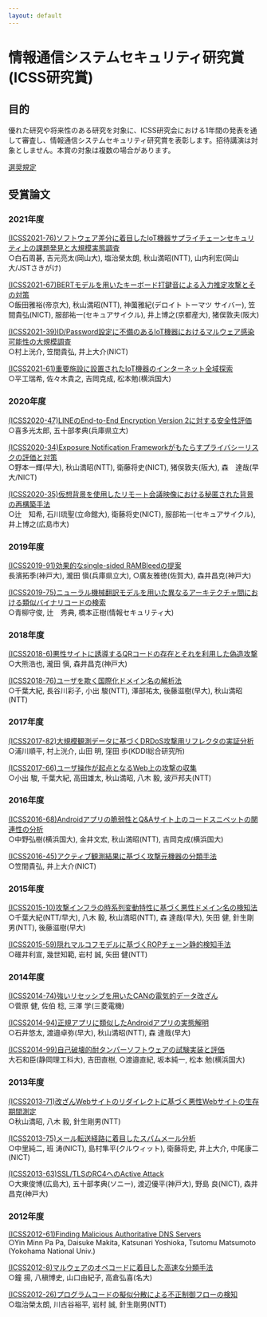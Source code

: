 ```yaml
---
layout: default
---
```


# 情報通信システムセキュリティ研究賞(ICSS研究賞)

## 目的
優れた研究や将来性のある研究を対象に、ICSS研究会における1年間の発表を通して審査し、情報通信システムセキュリティ研究賞を表彰します。招待講演は対象としません。本賞の対象は複数の場合があります。

[選奨規定](award-r4.pdf)

## 受賞論文
### 2021年度

[(ICSS2021-76)ソフトウェア差分に着目したIoT機器サプライチェーンセキュリティ上の課題発見と大規模実態調査](https://www.ieice.org/ken/paper/20220308dCil/)  
○白石周碁, 吉元亮太(岡山大), 塩治榮太朗, 秋山満昭(NTT), 山内利宏(岡山大/JSTさきがけ)

[(ICSS2021-67)BERTモデルを用いたキーボード打鍵音による入力推定攻撃とその対策](https://www.ieice.org/ken/paper/20220308qCix/)  
○飯田雅裕(帝京大), 秋山満昭(NTT), 神薗雅紀(デロイト トーマツ サイバー), 笠間貴弘(NICT), 服部祐一(セキュアサイクル), 井上博之(京都産大), 猪俣敦夫(阪大)

[(ICSS2021-39)ID/Password設定に不備のあるIoT機器におけるマルウェア感染可能性の大規模調査](https://www.ieice.org/ken/paper/20210720TC45/)  
○村上洸介, 笠間貴弘, 井上大介(NICT)

[(ICSS2021-61)重要施設に設置されたIoT機器のインターネット全域探索](https://www.ieice.org/ken/paper/20220307xCiv/)  
○平工瑞希, 佐々木貴之, 吉岡克成, 松本勉(横浜国大)

### 2020年度

[(ICSS2020-47)LINEのEnd-to-End Encryption Version 2に対する安全性評価](https://www.ieice.org/ken/paper/20210302sC2f/)  
○喜多光太郎, 五十部孝典(兵庫県立大)

[(ICSS2020-34)Exposure Notification Frameworkがもたらすプライバシーリスクの評価と対策](https://www.ieice.org/ken/paper/20210301yCDd/)  
○野本一輝(早大), 秋山満昭(NTT), 衛藤将史(NICT), 猪俣敦夫(阪大), 森　達哉(早大/NICT)

[(ICSS2020-35)仮想背景を使用したリモート会議映像における秘匿された背景の再構築手法](https://www.ieice.org/ken/paper/20210301ZCDg/)  
○辻　知希, 石川琉聖(立命館大), 衛藤将史(NICT), 服部祐一(セキュアサイクル), 井上博之(広島市大)


### 2019年度

[(ICSS2019-91)効果的なsingle-sided RAMBleedの提案](https://www.ieice.org/ken/paper/20200303U1X4/)  
長濱拓季(神戸大), 瀧田 愼(兵庫県立大), ○廣友雅徳(佐賀大), 森井昌克(神戸大)

[(ICSS2019-75)ニューラル機械翻訳モデルを用いた異なるアーキテクチャ間における類似バイナリコードの検索](https://www.ieice.org/ken/paper/20200302S1W3/)  
○青柳守俊, 辻　秀典, 橋本正樹(情報セキュリティ大)

### 2018年度

[(ICSS2018-6)悪性サイトに誘導するQRコードの存在とそれを利用した偽造攻撃](https://www.ieice.org/ken/paper/20180625B143/)  
○大熊浩也, 瀧田 愼, 森井昌克(神戸大)

[(ICSS2018-76)ユーザを欺く国際化ドメイン名の解析法](https://www.ieice.org/ken/paper/20190307m1kE/)  
○千葉大紀, 長谷川彩子, 小出 駿(NTT), 澤部祐太, 後藤滋樹(早大), 秋山満昭(NTT)

### 2017年度

[(ICSS2017-82)大規模観測データに基づくDRDoS攻撃用リフレクタの実証分析](https://www.ieice.org/ken/paper/20180308K1Dx/)  
○浦川順平, 村上洸介, 山田 明, 窪田 歩(KDDI総合研究所)

[(ICSS2017-66)ユーザ操作が起点となるWeb上の攻撃の収集](https://www.ieice.org/ken/paper/20180308e1cj/)  
○小出 駿, 千葉大紀, 高田雄太, 秋山満昭, 八木 毅, 波戸邦夫(NTT)

### 2016年度
[(ICSS2016-68)Androidアプリの脆弱性とQ&Aサイト上のコードスニペットの関連性の分析](https://www.ieice.org/ken/paper/20170314FbsL/)  
○中野弘樹(横浜国大), 金井文宏, 秋山満昭(NTT), 吉岡克成(横浜国大)

[(ICSS2016-45)アクティブ観測結果に基づく攻撃元機器の分類手法](https://www.ieice.org/ken/paper/20161125ebNy/)  
○笠間貴弘, 井上大介(NICT)

### 2015年度
[(ICSS2015-10)攻撃インフラの時系列変動特性に基づく悪性ドメイン名の検知法](https://www.ieice.org/ken/paper/20150612ybaK/)  
○千葉大紀(NTT/早大), 八木 毅, 秋山満昭(NTT), 森 達哉(早大), 矢田 健, 針生剛男(NTT), 後藤滋樹(早大)

[(ICSS2015-59)隠れマルコフモデルに基づくROPチェーン静的検知手法](https://www.ieice.org/ken/paper/20160304Cb68/)  
○碓井利宣, 幾世知範, 岩村 誠, 矢田 健(NTT)

### 2014年度
[(ICSS2014-74)強いリセッシブを用いたCANの電気的データ改ざん](https://www.ieice.org/ken/paper/20150304WBZ0/)  
○菅原 健, 佐伯 稔, 三澤 学(三菱電機)

[(ICSS2014-94)正規アプリに類似したAndroidアプリの実態解明](https://www.ieice.org/ken/paper/20150304gBxw/)  
○石井悠太, 渡邉卓弥(早大), 秋山満昭(NTT), 森 達哉(早大)

[(ICSS2014-99)自己破壊的耐タンパーソフトウェアの試験実装と評価](https://www.ieice.org/ken/paper/20150304KBY4/)  
大石和臣(静岡理工科大), 吉田直樹, ○渡邉直紀, 坂本純一, 松本 勉(横浜国大)

### 2013年度
[(ICSS2013-71)改ざんWebサイトのリダイレクトに基づく悪性Webサイトの生存期間測定](https://www.ieice.org/ken/paper/20140327BBL1/)  
○秋山満昭, 八木 毅, 針生剛男(NTT)

[(ICSS2013-75)メール転送経路に着目したスパムメール分析](https://www.ieice.org/ken/paper/201403286BMM/)  
○中里純二, 班 涛(NICT), 島村隼平(クルウィット), 衛藤将史, 井上大介, 中尾康二(NICT)

[(ICSS2013-63)SSL/TLSのRC4へのActive Attack](https://www.ieice.org/ken/paper/20140327ABM7/)  
○大東俊博(広島大), 五十部孝典(ソニー), 渡辺優平(神戸大), 野島 良(NICT), 森井昌克(神戸大)

### 2012年度
[(ICSS2012-61)Finding Malicious Authoritative DNS Servers](https://www.ieice.org/ken/paper/20130325BB2U/)  
○Yin Minn Pa Pa, Daisuke Makita, Katsunari Yoshioka, Tsutomu Matsumoto (Yokohama National Univ.)

[(ICSS2012-8)マルウェアのオペコードに着目した高速な分類手法](https://www.ieice.org/ken/paper/20120622d0Sj/)  
○鐘 揚, 八槇博史, 山口由紀子, 高倉弘喜(名大)

[(ICSS2012-26)プログラムコードの擬似分散による不正制御フローの検知](https://www.ieice.org/ken/paper/20120719N0TH/)  
○塩治榮太朗, 川古谷裕平, 岩村 誠, 針生剛男(NTT)
